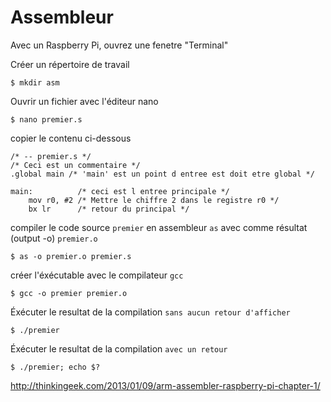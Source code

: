 # Assembleur

Avec un Raspberry Pi, ouvrez une fenetre "Terminal"

Créer un répertoire de travail
```
$ mkdir asm
```

Ouvrir un fichier avec l'éditeur nano
```
$ nano premier.s
```

copier le contenu ci-dessous
```
/* -- premier.s */
/* Ceci est un commentaire */
.global main /* 'main' est un point d entree est doit etre global */
 
main:          /* ceci est l entree principale */
    mov r0, #2 /* Mettre le chiffre 2 dans le registre r0 */
    bx lr      /* retour du principal */
```

compiler le code source `premier` en assembleur `as` avec comme résultat (output -o) `premier.o`
```
$ as -o premier.o premier.s
```

créer l'éxécutable avec le compilateur `gcc`
```
$ gcc -o premier premier.o
```

Éxécuter le resultat de la compilation `sans aucun retour d'afficher`
```
$ ./premier
```

Éxécuter le resultat de la compilation `avec un retour`
```
$ ./premier; echo $?
```


http://thinkingeek.com/2013/01/09/arm-assembler-raspberry-pi-chapter-1/

